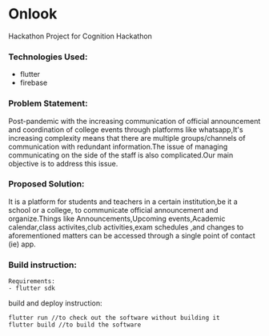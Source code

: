 # Onlook
Hackathon Project for Cognition Hackathon
### Technologies Used:
- flutter
- firebase
### Problem Statement:
Post-pandemic with the increasing communication of official announcement and coordination of college events through platforms like whatsapp,It's increasing complexity means that there are multiple groups/channels of communication with redundant information.The issue of managing communicating on the side of the staff is also complicated.Our main objective is to address this issue.
### Proposed Solution:
It is a platform for students and teachers in a certain institution,be it a school or a college, to communicate official announcement and organize.Things like Announcements,Upcoming events,Academic calendar,class activites,club activities,exam schedules ,and changes to aforementioned matters can be accessed through a single point of contact (ie) app.
### Build instruction:
```
Requirements:
- flutter sdk
```
build and deploy instruction:
```
flutter run //to check out the software without building it
flutter build //to build the software
```
